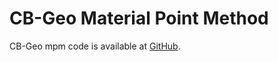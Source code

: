 # CB-Geo Material Point Method

CB-Geo mpm code is available at [GitHub](https://github.com/cb-geo/mpm).
